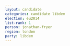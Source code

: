 ```yaml
---
layout: candidate
categories: candidate libdem
election: eu2014
list-rank: 1
person: jonathan-fryer
region: london
party: libdem
---
```


